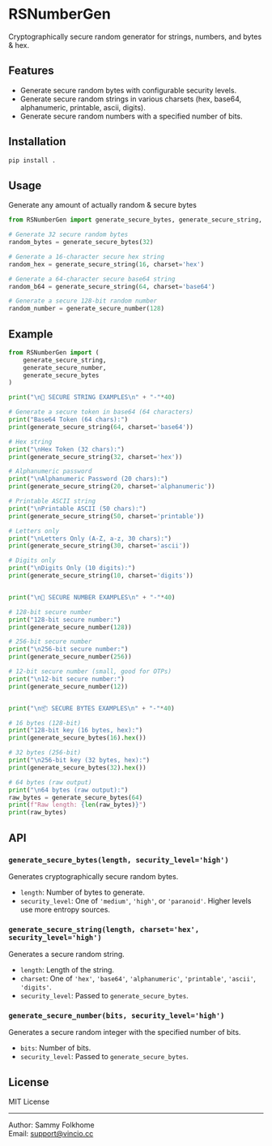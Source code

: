 # RSNumberGen

Cryptographically secure random generator for strings, numbers, and bytes & hex.

## Features

- Generate secure random bytes with configurable security levels.
- Generate secure random strings in various charsets (hex, base64, alphanumeric, printable, ascii, digits).
- Generate secure random numbers with a specified number of bits.

## Installation

```sh
pip install .
```

## Usage

Generate any amount of actually random & secure bytes

```python
from RSNumberGen import generate_secure_bytes, generate_secure_string, generate_secure_number

# Generate 32 secure random bytes
random_bytes = generate_secure_bytes(32)

# Generate a 16-character secure hex string
random_hex = generate_secure_string(16, charset='hex')

# Generate a 64-character secure base64 string
random_b64 = generate_secure_string(64, charset='base64')

# Generate a secure 128-bit random number
random_number = generate_secure_number(128)
```

## Example

```python
from RSNumberGen import (
    generate_secure_string,
    generate_secure_number,
    generate_secure_bytes
)

print("\n🔐 SECURE STRING EXAMPLES\n" + "-"*40)

# Generate a secure token in base64 (64 characters)
print("Base64 Token (64 chars):")
print(generate_secure_string(64, charset='base64'))

# Hex string
print("\nHex Token (32 chars):")
print(generate_secure_string(32, charset='hex'))

# Alphanumeric password
print("\nAlphanumeric Password (20 chars):")
print(generate_secure_string(20, charset='alphanumeric'))

# Printable ASCII string
print("\nPrintable ASCII (50 chars):")
print(generate_secure_string(50, charset='printable'))

# Letters only
print("\nLetters Only (A-Z, a-z, 30 chars):")
print(generate_secure_string(30, charset='ascii'))

# Digits only
print("\nDigits Only (10 digits):")
print(generate_secure_string(10, charset='digits'))


print("\n🔢 SECURE NUMBER EXAMPLES\n" + "-"*40)

# 128-bit secure number
print("128-bit secure number:")
print(generate_secure_number(128))

# 256-bit secure number
print("\n256-bit secure number:")
print(generate_secure_number(256))

# 12-bit secure number (small, good for OTPs)
print("\n12-bit secure number:")
print(generate_secure_number(12))


print("\n📦 SECURE BYTES EXAMPLES\n" + "-"*40)

# 16 bytes (128-bit)
print("128-bit key (16 bytes, hex):")
print(generate_secure_bytes(16).hex())

# 32 bytes (256-bit)
print("\n256-bit key (32 bytes, hex):")
print(generate_secure_bytes(32).hex())

# 64 bytes (raw output)
print("\n64 bytes (raw output):")
raw_bytes = generate_secure_bytes(64)
print(f"Raw length: {len(raw_bytes)}")
print(raw_bytes)
```

## API

### `generate_secure_bytes(length, security_level='high')`

Generates cryptographically secure random bytes.

- `length`: Number of bytes to generate.
- `security_level`: One of `'medium'`, `'high'`, or `'paranoid'`. Higher levels use more entropy sources.

### `generate_secure_string(length, charset='hex', security_level='high')`

Generates a secure random string.

- `length`: Length of the string.
- `charset`: One of `'hex'`, `'base64'`, `'alphanumeric'`, `'printable'`, `'ascii'`, `'digits'`.
- `security_level`: Passed to `generate_secure_bytes`.

### `generate_secure_number(bits, security_level='high')`

Generates a secure random integer with the specified number of bits.

- `bits`: Number of bits.
- `security_level`: Passed to `generate_secure_bytes`.

## License

MIT License

---

Author: Sammy Folkhome  
Email: support@vincio.cc
